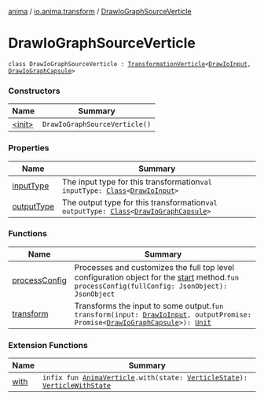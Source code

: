 [anima](../../index.md) / [io.anima.transform](../index.md) / [DrawIoGraphSourceVerticle](./index.md)

# DrawIoGraphSourceVerticle

`class DrawIoGraphSourceVerticle : `[`TransformationVerticle`](../-transformation-verticle/index.md)`<`[`DrawIoInput`](../-draw-io-input/index.md)`, `[`DrawIoGraphCapsule`](../-draw-io-graph-capsule/index.md)`>`

### Constructors

| Name | Summary |
|---|---|
| [&lt;init&gt;](-init-.md) | `DrawIoGraphSourceVerticle()` |

### Properties

| Name | Summary |
|---|---|
| [inputType](input-type.md) | The input type for this transformation`val inputType: `[`Class`](https://docs.oracle.com/javase/6/docs/api/java/lang/Class.html)`<`[`DrawIoInput`](../-draw-io-input/index.md)`>` |
| [outputType](output-type.md) | The output type for this transformation`val outputType: `[`Class`](https://docs.oracle.com/javase/6/docs/api/java/lang/Class.html)`<`[`DrawIoGraphCapsule`](../-draw-io-graph-capsule/index.md)`>` |

### Functions

| Name | Summary |
|---|---|
| [processConfig](process-config.md) | Processes and customizes the full top level configuration object for the [start](../../io.anima/-anima-verticle/start.md) method.`fun processConfig(fullConfig: JsonObject): JsonObject` |
| [transform](transform.md) | Transforms the input to some output.`fun transform(input: `[`DrawIoInput`](../-draw-io-input/index.md)`, outputPromise: Promise<`[`DrawIoGraphCapsule`](../-draw-io-graph-capsule/index.md)`>): `[`Unit`](https://kotlinlang.org/api/latest/jvm/stdlib/kotlin/-unit/index.html) |

### Extension Functions

| Name | Summary |
|---|---|
| [with](../../io.anima/with.md) | `infix fun `[`AnimaVerticle`](../../io.anima/-anima-verticle/index.md)`.with(state: `[`VerticleState`](../../io.anima/-verticle-state/index.md)`): `[`VerticleWithState`](../../io.anima/-verticle-with-state/index.md) |

